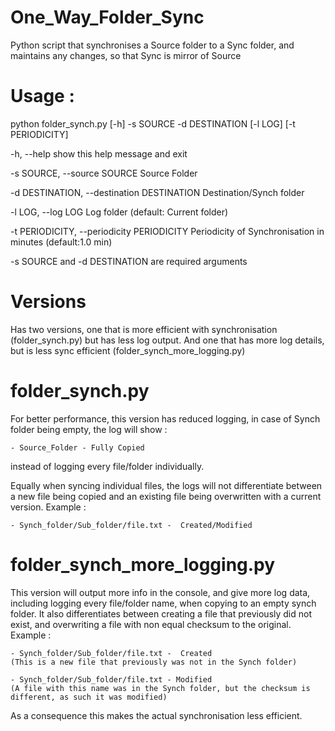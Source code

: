 # One_Way_Folder_Sync
Python script that synchronises a Source folder to a Sync folder, and maintains any changes, so that Sync is mirror of Source

# Usage :
python folder_synch.py [-h] -s SOURCE -d DESTINATION [-l LOG] [-t PERIODICITY]

  -h, --help                                             show this help message and exit
  
  -s SOURCE, --source SOURCE                             Source Folder
  
  -d DESTINATION, --destination DESTINATION              Destination/Synch folder
  
  -l LOG, --log LOG                                      Log folder (default: Current folder)
  
  -t PERIODICITY, --periodicity PERIODICITY              Periodicity of Synchronisation in minutes (default:1.0 min)
  
-s SOURCE and -d DESTINATION are required arguments

# Versions
Has two versions, one that is more efficient with synchronisation (folder_synch.py) but has less log output. And one that has more log details, but is less sync efficient (folder_synch_more_logging.py)

# folder_synch.py
For better performance, this version has reduced logging, in case of Synch folder being empty, the log will show :

    - Source_Folder - Fully Copied
instead of logging every file/folder individually.

Equally when syncing individual files, the logs will not differentiate between a new file being copied and an existing file being overwritten with a current version. Example :

    - Synch_folder/Sub_folder/file.txt -  Created/Modified


# folder_synch_more_logging.py
This version will output more info in the console, and give more log data, including logging every file/folder name, when copying to an empty synch folder.
It also differentiates between creating a file that previously did not exist, and overwriting a file with non equal checksum to the original. 
Example :

    - Synch_folder/Sub_folder/file.txt -  Created 
    (This is a new file that previously was not in the Synch folder)
    
    - Synch_folder/Sub_folder/file.txt - Modified 
    (A file with this name was in the Synch folder, but the checksum is different, as such it was modified) 
    
As a consequence this makes the actual synchronisation less efficient.
